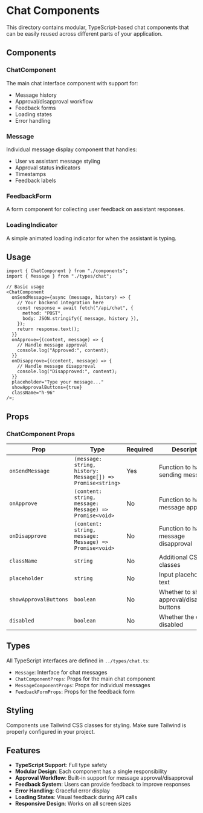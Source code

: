 # Chat Components

This directory contains modular, TypeScript-based chat components that can be easily reused across different parts of your application.

## Components

### ChatComponent

The main chat interface component with support for:

- Message history
- Approval/disapproval workflow
- Feedback forms
- Loading states
- Error handling

### Message

Individual message display component that handles:

- User vs assistant message styling
- Approval status indicators
- Timestamps
- Feedback labels

### FeedbackForm

A form component for collecting user feedback on assistant responses.

### LoadingIndicator

A simple animated loading indicator for when the assistant is typing.

## Usage

```tsx
import { ChatComponent } from "./components";
import { Message } from "./types/chat";

// Basic usage
<ChatComponent
  onSendMessage={async (message, history) => {
    // Your backend integration here
    const response = await fetch("/api/chat", {
      method: "POST",
      body: JSON.stringify({ message, history }),
    });
    return response.text();
  }}
  onApprove={(content, message) => {
    // Handle message approval
    console.log("Approved:", content);
  }}
  onDisapprove={(content, message) => {
    // Handle message disapproval
    console.log("Disapproved:", content);
  }}
  placeholder="Type your message..."
  showApprovalButtons={true}
  className="h-96"
/>;
```

## Props

### ChatComponent Props

| Prop                  | Type                                                       | Required | Description                                  |
| --------------------- | ---------------------------------------------------------- | -------- | -------------------------------------------- |
| `onSendMessage`       | `(message: string, history: Message[]) => Promise<string>` | Yes      | Function to handle sending messages          |
| `onApprove`           | `(content: string, message: Message) => Promise<void>`     | No       | Function to handle message approval          |
| `onDisapprove`        | `(content: string, message: Message) => Promise<void>`     | No       | Function to handle message disapproval       |
| `className`           | `string`                                                   | No       | Additional CSS classes                       |
| `placeholder`         | `string`                                                   | No       | Input placeholder text                       |
| `showApprovalButtons` | `boolean`                                                  | No       | Whether to show approval/disapproval buttons |
| `disabled`            | `boolean`                                                  | No       | Whether the chat is disabled                 |

## Types

All TypeScript interfaces are defined in `../types/chat.ts`:

- `Message`: Interface for chat messages
- `ChatComponentProps`: Props for the main chat component
- `MessageComponentProps`: Props for individual messages
- `FeedbackFormProps`: Props for the feedback form

## Styling

Components use Tailwind CSS classes for styling. Make sure Tailwind is properly configured in your project.

## Features

- **TypeScript Support**: Full type safety
- **Modular Design**: Each component has a single responsibility
- **Approval Workflow**: Built-in support for message approval/disapproval
- **Feedback System**: Users can provide feedback to improve responses
- **Error Handling**: Graceful error display
- **Loading States**: Visual feedback during API calls
- **Responsive Design**: Works on all screen sizes
